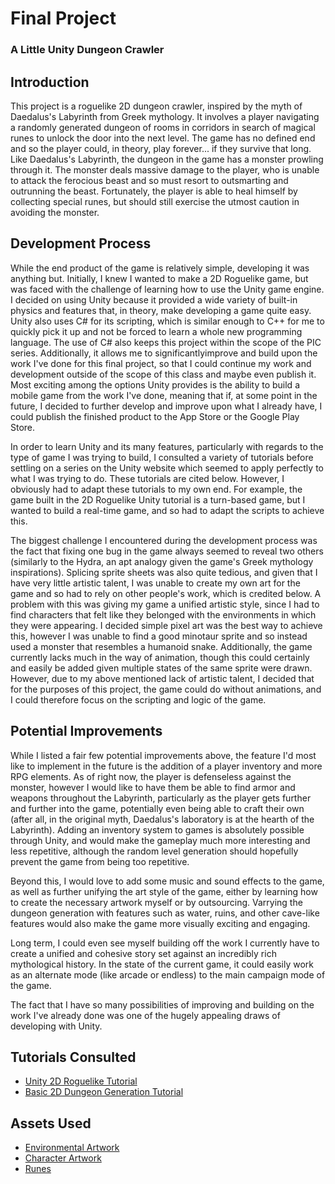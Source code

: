 # Final Project
### A Little Unity Dungeon Crawler

## Introduction
This project is a roguelike 2D dungeon crawler, inspired by the myth of Daedalus's Labyrinth from Greek mythology. It involves a player
navigating a randomly generated dungeon of rooms in corridors in search of magical runes to unlock the door into the next level. The game
has no defined end and so the player could, in theory, play forever... if they survive that long. Like Daedalus's Labyrinth, the dungeon
in the game has a monster prowling through it. The monster deals massive damage to the player, who is unable to attack the ferocious beast
and so must resort to outsmarting and outrunning the beast. Fortunately, the player is able to heal himself by collecting special runes,
but should still exercise the utmost caution in avoiding the monster.

## Development Process
While the end product of the game is relatively simple, developing it was anything but. Initially, I knew I wanted to make a 2D Roguelike
game, but was faced with the challenge of learning how to use the Unity game engine. I decided on using Unity because it provided a wide
variety of built-in physics and features that, in theory, make developing a game quite easy. Unity also uses C# for its scripting, which
is similar enough to C++ for me to quickly pick it up and not be forced to learn a whole new programming language. The use of C# also keeps
this project within the scope of the PIC series. Additionally, it allows me to significantlyimprove and build upon the work I've done for 
this final project, so that I could continue my work and development outside of the scope of this class and maybe even publish it. Most 
exciting among the options Unity provides is the ability to build a mobile game from the work I've done, meaning that if, at some point in 
the future, I decided to further develop and improve upon what I already have, I could publish the finished product to the App Store or the
Google Play Store.

In order to learn Unity and its many features, particularly with regards to the type of game I was trying to build, I consulted a variety
of tutorials before settling on a series on the Unity website which seemed to apply perfectly to what I was trying to do. These tutorials
are cited below. However, I obviously had to adapt these tutorials to my own end. For example, the game built in the 2D Roguelike Unity 
tutorial is a turn-based game, but I wanted to build a real-time game, and so had to adapt the scripts to achieve this.

The biggest challenge I encountered during the development process was the fact that fixing one bug in the game always seemed to reveal
two others (similarly to the Hydra, an apt analogy given the game's Greek mythology inspirations). Splicing sprite sheets was also quite
tedious, and given that I have very little artistic talent, I was unable to create my own art for the game and so had to rely on other
people's work, which is credited below. A problem with this was giving my game a unified artistic style, since I had to find characters
that felt like they belonged with the environments in which they were appearing. I decided simple pixel art was the best way to achieve
this, however I was unable to find a good minotaur sprite and so instead used a monster that resembles a humanoid snake. Additionally,
the game currently lacks much in the way of animation, though this could certainly and easily be added given multiple states of the same
sprite were drawn. However, due to my above mentioned lack of artistic talent, I decided that for the purposes of this project, the game
could do without animations, and I could therefore focus on the scripting and logic of the game.

## Potential Improvements
While I listed a fair few potential improvements above, the feature I'd most like to implement in the future is the addition of a player
inventory and more RPG elements. As of right now, the player is defenseless against the monster, however I would like to have them be
able to find armor and weapons throughout the Labyrinth, particularly as the player gets further and further into the game, potentially 
even being able to craft their own (after all, in the original myth, Daedalus's laboratory is at the hearth of the Labyrinth). Adding an
inventory system to games is absolutely possible through Unity, and would make the gameplay much more interesting and less repetitive,
although the random level generation should hopefully prevent the game from being too repetitive.

Beyond this, I would love to add some music and sound effects to the game, as well as further unifying the art style of the game, either
by learning how to create the necessary artwork myself or by outsourcing. Varrying the dungeon generation with features such as water,
ruins, and other cave-like features would also make the game more visually exciting and engaging.

Long term, I could even see myself building off the work I currently have to create a unified and cohesive story set against an incredibly
rich mythological history. In the state of the current game, it could easily work as an alternate mode (like arcade or endless) to the main
campaign mode of the game.

The fact that I have so many possibilities of improving and building on the work I've already done was one of the hugely appealing draws
of developing with Unity.

## Tutorials Consulted
- [Unity 2D Roguelike Tutorial](https://unity3d.com/learn/tutorials/s/2d-roguelike-tutorial)
- [Basic 2D Dungeon Generation Tutorial](https://unity3d.com/learn/tutorials/topics/scripting/basic-2d-dungeon-generation)

## Assets Used
- [Environmental Artwork](https://kenney.nl/assets/roguelike-caves-dungeons)
- [Character Artwork](https://kenney.nl/assets/roguelike-characters)
- [Runes](https://kenney.nl/assets/rune-pack)

